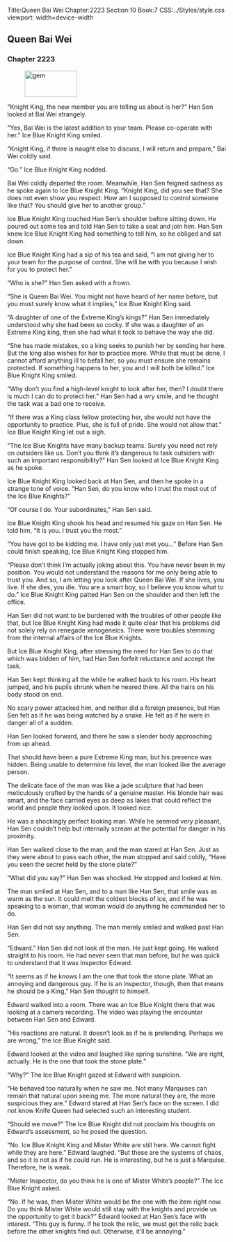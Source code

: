 Title:Queen Bai Wei 
Chapter:2223 
Section:10 
Book:7 
CSS:../Styles/style.css 
viewport: width=device-width
  
## Queen Bai Wei
### Chapter 2223
  
<figure>
	<img src="../Images/gem.gif" alt="gem" id="gem" width="120" height="60" />
</figure>
  

  
“Knight King, the new member you are telling us about is her?” Han Sen looked at Bai Wei strangely.

“Yes, Bai Wei is the latest addition to your team. Please co-operate with her.” Ice Blue Knight King smiled.

“Knight King, if there is naught else to discuss, I will return and prepare,” Bai Wei coldly said.

“Go.” Ice Blue Knight King nodded.

Bai Wei coldly departed the room. Meanwhile, Han Sen feigned sadness as he spoke again to Ice Blue Knight King. “Knight King, did you see that? She does not even show you respect. How am I supposed to control someone like that? You should give her to another group.”

Ice Blue Knight King touched Han Sen’s shoulder before sitting down. He poured out some tea and told Han Sen to take a seat and join him. Han Sen knew Ice Blue Knight King had something to tell him, so he obliged and sat down.

Ice Blue Knight King had a sip of his tea and said, “I am not giving her to your team for the purpose of control. She will be with you because I wish for you to protect her.”

“Who is she?” Han Sen asked with a frown.

“She is Queen Bai Wei. You might not have heard of her name before, but you must surely know what it implies,” Ice Blue Knight King said.

“A daughter of one of the Extreme King’s kings?” Han Sen immediately understood why she had been so cocky. If she was a daughter of an Extreme King king, then she had what it took to behave the way she did.

“She has made mistakes, so a king seeks to punish her by sending her here. But the king also wishes for her to practice more. While that must be done, I cannot afford anything ill to befall her, so you must ensure she remains protected. If something happens to her, you and I will both be killed.” Ice Blue Knight King smiled.

“Why don’t you find a high-level knight to look after her, then? I doubt there is much I can do to protect her.” Han Sen had a wry smile, and he thought the task was a bad one to receive.

“If there was a King class fellow protecting her, she would not have the opportunity to practice. Plus, she is full of pride. She would not allow that.” Ice Blue Knight King let out a sigh.

“The Ice Blue Knights have many backup teams. Surely you need not rely on outsiders like us. Don’t you think it’s dangerous to task outsiders with such an important responsibility?” Han Sen looked at Ice Blue Knight King as he spoke.

Ice Blue Knight King looked back at Han Sen, and then he spoke in a strange tone of voice. “Han Sen, do you know who I trust the most out of the Ice Blue Knights?”

“Of course I do. Your subordinates,” Han Sen said.

Ice Blue Knight King shook his head and resumed his gaze on Han Sen. He told him, “It is you. I trust you the most.”

“You have got to be kidding me. I have only just met you…” Before Han Sen could finish speaking, Ice Blue Knight King stopped him.

“Please don’t think I’m actually joking about this. You have never been in my position. You would not understand the reasons for me only being able to trust you. And so, I am letting you look after Queen Bai Wei. If she lives, you live. If she dies, you die. You are a smart boy, so I believe you know what to do.” Ice Blue Knight King patted Han Sen on the shoulder and then left the office.

Han Sen did not want to be burdened with the troubles of other people like that, but Ice Blue Knight King had made it quite clear that his problems did not solely rely on renegade xenogeneics. There were troubles stemming from the internal affairs of the Ice Blue Knights.

But Ice Blue Knight King, after stressing the need for Han Sen to do that which was bidden of him, had Han Sen forfeit reluctance and accept the task.

Han Sen kept thinking all the while he walked back to his room. His heart jumped, and his pupils shrunk when he neared there. All the hairs on his body stood on end.

No scary power attacked him, and neither did a foreign presence, but Han Sen felt as if he was being watched by a snake. He felt as if he were in danger all of a sudden.

Han Sen looked forward, and there he saw a slender body approaching from up ahead.

That should have been a pure Extreme King man, but his presence was hidden. Being unable to determine his level, the man looked like the average person.

The delicate face of the man was like a jade sculpture that had been meticulously crafted by the hands of a genuine master. His blonde hair was smart, and the face carried eyes as deep as lakes that could reflect the world and people they looked upon. It looked nice.

He was a shockingly perfect looking man. While he seemed very pleasant, Han Sen couldn’t help but internally scream at the potential for danger in his proximity.

Han Sen walked close to the man, and the man stared at Han Sen. Just as they were about to pass each other, the man stopped and said coldly, “Have you seen the secret held by the stone plate?”

“What did you say?” Han Sen was shocked. He stopped and looked at him.

The man smiled at Han Sen, and to a man like Han Sen, that smile was as warm as the sun. It could melt the coldest blocks of ice, and if he was speaking to a woman, that woman would do anything he commanded her to do.

Han Sen did not say anything. The man merely smiled and walked past Han Sen.

“Edward.” Han Sen did not look at the man. He just kept going. He walked straight to his room. He had never seen that man before, but he was quick to understand that it was Inspector Edward.

“It seems as if he knows I am the one that took the stone plate. What an annoying and dangerous guy. If he is an inspector, though, then that means he should be a King,” Han Sen thought to himself.

Edward walked into a room. There was an Ice Blue Knight there that was looking at a camera recording. The video was playing the encounter between Han Sen and Edward.

“His reactions are natural. It doesn’t look as if he is pretending. Perhaps we are wrong,” the Ice Blue Knight said.

Edward looked at the video and laughed like spring sunshine. “We are right, actually. He is the one that took the stone plate.”

“Why?” The Ice Blue Knight gazed at Edward with suspicion.

“He behaved too naturally when he saw me. Not many Marquises can remain that natural upon seeing me. The more natural they are, the more suspicious they are.” Edward stared at Han Sen’s face on the screen. I did not know Knife Queen had selected such an interesting student.

“Should we move?” The Ice Blue Knight did not proclaim his thoughts on Edward’s assessment, so he posed the question.

“No. Ice Blue Knight King and Mister White are still here. We cannot fight while they are here.” Edward laughed. “But these are the systems of chaos, and so it is not as if he could run. He is interesting, but he is just a Marquise. Therefore, he is weak.

“Mister Inspector, do you think he is one of Mister White’s people?” The Ice Blue Knight asked.

“No. If he was, then Mister White would be the one with the item right now. Do you think Mister White would still stay with the knights and provide us the opportunity to get it back?” Edward looked at Han Sen’s face with interest. “This guy is funny. If he took the relic, we must get the relic back before the other knights find out. Otherwise, it’ll be annoying.”